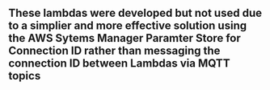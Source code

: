 ## These lambdas were developed but not used due to a simplier and more effective solution using the AWS Sytems Manager Paramter Store for Connection ID rather than messaging the connection ID between Lambdas via MQTT topics
